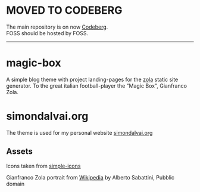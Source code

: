 # MOVED TO CODEBERG
The main repository is on now [Codeberg](https://codeberg.org/dulvui/magic-box).  
FOSS should be hosted by FOSS.

----

# magic-box
A simple blog theme with project landing-pages for the [zola](https://getzola.org) static site generator.
To the great italian football-player the "Magic Box", Gianfranco Zola.

# simondalvai.org
The theme is used for my personal website [simondalvai.org](https://simondalvai.org)

## Assets
Icons taken from [simple-icons](https://github.com/simple-icons/simple-icons)

Gianfranco Zola portrait from [Wikipedia](https://it.wikipedia.org/w/index.php?curid=5370999) by Alberto Sabattini, Pubblic domain
